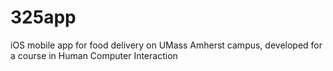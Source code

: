 # 325app
iOS mobile app for food delivery on UMass Amherst campus, developed for a course in Human Computer Interaction
